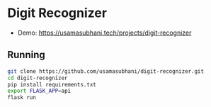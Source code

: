 # Digit Recognizer

- Demo: https://usamasubhani.tech/projects/digit-recognizer

## Running
```bash
git clone https://github.com/usamasubhani/digit-recognizer.git
cd digit-recognizer
pip install requirements.txt
export FLASK_APP=api
flask run
```
